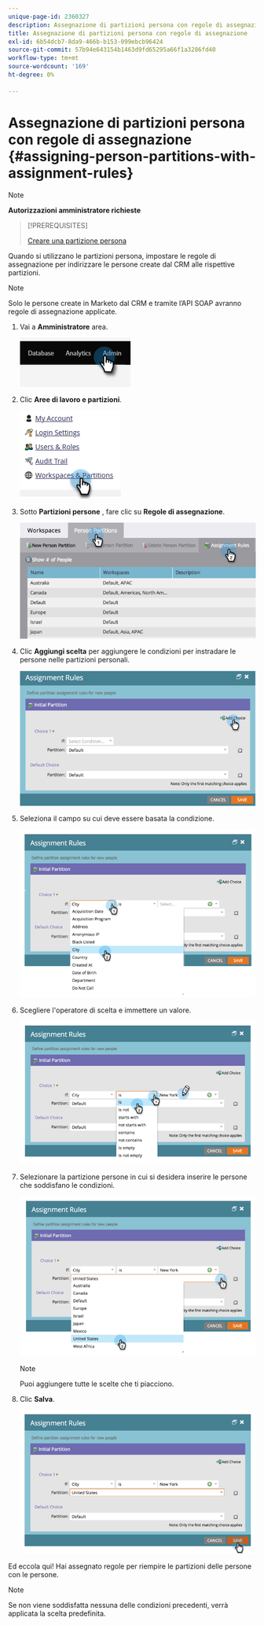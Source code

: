 ```yaml
---
unique-page-id: 2360327
description: Assegnazione di partizioni persona con regole di assegnazione - Documenti Marketo - Documentazione del prodotto
title: Assegnazione di partizioni persona con regole di assegnazione
exl-id: 6b54dcb7-8da9-466b-b153-099ebcb96424
source-git-commit: 57b94e643154b1463d9fd65295a66f1a3286fd40
workflow-type: tm+mt
source-wordcount: '169'
ht-degree: 0%

---
```


# Assegnazione di partizioni persona con regole di assegnazione {#assigning-person-partitions-with-assignment-rules}

>[!NOTE]
>
>**Autorizzazioni amministratore richieste**

>[!PREREQUISITES]
>
>[Creare una partizione persona](/help/marketo/product-docs/administration/workspaces-and-person-partitions/create-a-person-partition.md)

Quando si utilizzano le partizioni persona, impostare le regole di assegnazione per indirizzare le persone create dal CRM alle rispettive partizioni.

>[!NOTE]
>
>Solo le persone create in Marketo dal CRM e tramite l’API SOAP avranno regole di assegnazione applicate.

1. Vai a **Amministratore** area.

   ![](assets/assigning-person-partitions-with-assignment-rules-1.png)

1. Clic **Aree di lavoro e partizioni**.

   ![](assets/assigning-person-partitions-with-assignment-rules-2.png)

1. Sotto **Partizioni persone** , fare clic su **Regole di assegnazione**.

   ![](assets/assigning-person-partitions-with-assignment-rules-3.png)

1. Clic **Aggiungi scelta** per aggiungere le condizioni per instradare le persone nelle partizioni personali.

   ![](assets/assigning-person-partitions-with-assignment-rules-4.png)

1. Seleziona il campo su cui deve essere basata la condizione.

   ![](assets/assigning-person-partitions-with-assignment-rules-5.png)

1. Scegliere l&#39;operatore di scelta e immettere un valore.

   ![](assets/assigning-person-partitions-with-assignment-rules-6.png)

1. Selezionare la partizione persone in cui si desidera inserire le persone che soddisfano le condizioni.

   ![](assets/assigning-person-partitions-with-assignment-rules-7.png)

   >[!NOTE]
   >
   >Puoi aggiungere tutte le scelte che ti piacciono.

1. Clic **Salva**.

   ![](assets/assigning-person-partitions-with-assignment-rules-8.png)

Ed eccola qui! Hai assegnato regole per riempire le partizioni delle persone con le persone.

>[!NOTE]
>
>Se non viene soddisfatta nessuna delle condizioni precedenti, verrà applicata la scelta predefinita.
